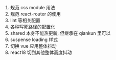 1. 规范 css module 用法
2. 规范 react-router 的使用
3. lint 等相关配置
4. 各种写死路径的配置化
5. shared 本身不能热更新, 但继承在 qiankun 里可以
6. suspense loading 样式
7. 切换 vue 应用整体抖动
8. react18 切到其他整体高度抖动
